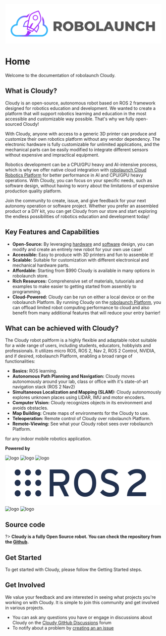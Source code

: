 ![robolaunch_logo](https://raw.githubusercontent.com/robolaunch/trademark/main/repository-media/cloudy/logo/robolaunch_logo_black.png)

# Home
Welcome to the documentation of robolaunch Cloudy. 

## What is Cloudy?
Cloudy is an open-source, autonomous robot based on ROS 2 framework designed for robotics education and development. We wanted to create a platform that will support robotics learning and education in the most accessible and customizable way possible. That's why we fully open-sourced Cloudy!

With Cloudy, anyone with access to a generic 3D printer can produce and customize their own robotics platform without any vendor dependency. The electronic hardware is fully customizable for unlimited applications, and the mechanical parts can be easily modified to integrate different sensors without expensive and impractical equipment.

Robotics development can be a CPU/GPU heavy and AI-intensive process, which is why we offer native cloud integration with [robolaunch Cloud Robotics Platform](https://www.robolaunch.io/) for better performance in AI and CPU/GPU heavy operations. With Cloudy, you can focus on your specific needs, such as software design, without having to worry about the limitations of expensive production quality platform.

Join the community to create, issue, and give feedback for your next autonomy operation or software project. Whether you prefer an assembled product or a DIY kit, you can get Cloudy from our store and start exploring the endless possibilities of robotics education and development today!

## Key Features and Capabilities
- **Open-Source:** By leveraging [hardware](https://grabcad.com/library/robolaunch-cloudy-1) and [software](https://github.com/robolaunch/cloudy) design, you can modify and create an entirely new robot for your own use case!
- **Accessible:** Easy to produce with 3D printers and fun to assemble it!
- **Scalable:** Suitable for customization with different electronical and mechanical hardware parts.
- **Affordable:** Starting from $990 Cloudy is available in many options in robolaunch store.
- **Rich Resources:** Comprehensive set of materials, tutuorials and examples to make easier to getting started from assembly to programming. 
- **Cloud-Powered:** Cloudy can be run on either a local device or on the robolaunch Platform. By running Cloudy on the [robolaunch Platform](https://www.robolaunch.io/platform), you can offload limited robot computing performance to cloud and also benefit from many additional features that will reduce your entry barrier!

## What can be achieved with Cloudy?
The Cloudy robot paltform is a highly flexible and adaptable robot suitable for a wide range of users, including students, educators, hobbyists and professionals. It utilizes micro ROS, ROS 2, Nav 2, ROS 2 Control, NVIDIA, and if desired, robolaunch Platform, enabling a broad range of functionalities:

- **Basics:** ROS learning.
- **Autonomous Path Planning and Navigation:** Cloudy moves autonomously around your lab, class or office with it's state-of-art navigation stack (ROS 2 Nav2)
- **Simultaneous Localization and Mapping (SLAM):** Cloudy autonomously explores unknown places using LIDAR, IMU and motor encoders.
- **Computer Vision:** Cloudy recognizes objects in its environment and avoids obstacles.
- **Map Building:** Create maps of environments for the Cloudy to use.
- **Teleoperation:** Remote control of Cloudy over robolaunch Platform.
- **Remote-Viewing:** See what your Cloudy robot sees over robolaunch Platform.


for any indoor mobile robotics application.

**Powered by**

![logo](https://micro.ros.org/img/micro-ROS_big_logo.png ':size=20%')
![logo](https://www.nvidia.com/content/dam/en-zz/Solutions/about-nvidia/logo-and-brand/01-nvidia-logo-horiz-500x200-2c50-d.png ':size=15%')
![logo](https://navigation.ros.org/_static/nav2_logo.png ':size=5%')
![logo](https://raw.githubusercontent.com/robolaunch/trademark/main/repository-media/cloudy/logo/ROS2_Color.svg ':size=25%')
![logo](https://gazebosim.org/assets/images/logos/gazebo_horz_pos.png ':size=15%')
![logo](https://control.ros.org/master/_static/logo_ros-controls.png ':size=7%')

## Source code

?> **Cloudy is a fully Open Source robot. You can check the repository from the [Github](https://github.com/robolaunch/cloudy).**

## Get Started
To get started with Cloudy, please follow the Getting Started steps.

## Get Involved
We value your feedback and are interested in seeing what projects you're working on with Cloudy. It is simple to join this community and get involved in various projects.
- You can ask any questions you have or engage in discussions about Cloudy on the [Cloudy GitHub Discussions](https://github.com/robolaunch/cloudy/discussions/landing) forum
- To notify about a problem by [creating an an issue](https://github.com/robolaunch/cloudy/issues)


